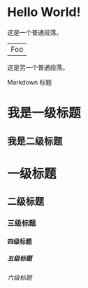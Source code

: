 # Hello World! 

这是一个普通段落。

<table>
    <tr>
        <td>Foo</td>
    </tr>
</table>

这是另一个普通段落。

Markdown 标题

我是一级标题
=

我是二级标题
-

# 一级标题
## 二级标题
### 三级标题
#### 四级标题
##### 五级标题
###### 六级标题
